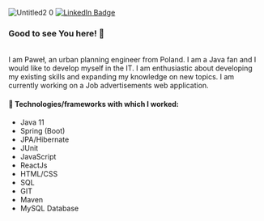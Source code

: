 ![Untitled2 0](https://user-images.githubusercontent.com/53838634/171231217-6658fa0b-5328-474f-b745-7a403cd5e582.png)
[![LinkedIn Badge](https://img.shields.io/badge/LinkedIn-Profile-informational?style=flat&logo=linkedin&logoColor=white&color=0D76A8)](https://www.linkedin.com/in/pawe%C5%82-p%C4%99kala/)
### Good to see You here! 👋


</br>
I am Paweł, an urban planning engineer from Poland. I am a Java fan and I would like to develop myself in the IT. I am enthusiastic about developing my existing skills and expanding my knowledge on new topics. I am currently working on a Job advertisements web application.


#### :wrench: Technologies/frameworks with which I worked:
- Java 11
- Spring (Boot)
- JPA/Hibernate
- JUnit
- JavaScript
- ReactJs
- HTML/CSS
- SQL
- GIT
- Maven
- MySQL Database

<!--
**Danee1852/Danee1852** is a ✨ _special_ ✨ repository because its `README.md` (this file) appears on your GitHub profile.

Here are some ideas to get you started:

- 🔭 I’m currently working on ...
- 🌱 I’m currently learning ...
- 👯 I’m looking to collaborate on ...
- 🤔 I’m looking for help with ...
- 💬 Ask me about ...
- 📫 How to reach me: ...
- 😄 Pronouns: ...
- ⚡ Fun fact: ...
-->
